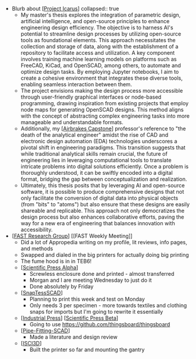 - Blurb about [[Project Icarus]]
  collapsed:: true
	- My master's thesis explores the integration of parametric design, artificial intelligence, and open-source principles to enhance engineering design efficiency. The objective is to harness AI's potential to streamline design processes by utilizing open-source tools as foundational elements. This approach necessitates the collection and storage of data, along with the establishment of a repository to facilitate access and utilization. A key component involves training machine learning models on platforms such as FreeCAD, KiCad, and OpenSCAD, among others, to automate and optimize design tasks. By employing Jupyter notebooks, I aim to create a cohesive environment that integrates these diverse tools, enabling seamless interaction between them.
	- The project envisions making the design process more accessible through user-friendly graphical interfaces or node-based programming, drawing inspiration from existing projects that employ node maps for generating OpenSCAD designs. This method aligns with the concept of abstracting complex engineering tasks into more manageable and understandable formats.
	- Additionally, my [[Airbrakes Capstone]] professor's reference to "the death of the analytical engineer" amidst the rise of CAD and electronic design automation (EDA) technologies underscores a pivotal shift in engineering paradigms. This transition suggests that while traditional analytical skills remain crucial, the future of engineering lies in leveraging computational tools to translate intricate problems into digital solutions efficiently. Once a problem is thoroughly understood, it can be swiftly encoded into a digital format, bridging the gap between conceptualization and realization.
	- Ultimately, this thesis posits that by leveraging AI and open-source software, it is possible to produce comprehensive designs that not only facilitate the conversion of digital data into physical objects (from "bits" to "atoms") but also ensure that these designs are easily shareable and replicable. This approach not only democratizes the design process but also enhances collaborative efforts, paving the way for a new era of engineering that balances innovation with accessibility.
- [[FAST Research Group]] [[FAST Weekly Meeting]]
	- Did a lot of Appropedia writing on my profile, lit reviews, info pages, and methods
	- Swapped and dialed in the big printers for actually doing big printing
	- The fume hood is in in TEB6!
	- [[Scientific Press Alpha]]
		- Screwless enclosure done and printed - almost transferred
		- Morgan and I are meeting Wednesday to just do it
		- Done absolutely by Friday
	- [[SnapTessSCAD]]
		- Planning to print this week and test on Monday
		- Only needs 3 per specimen - more towards textiles and clothing snaps for imports but I'm going to rewrite it essentially
	- [[Industrial Press]] [[Scientific Press Beta]]
		- Going to use https://github.com/thingsboard/thingsboard
	- [[Pipe-Fitting-SCAD]]
		- Made a literature and design review
	- [[ISCI3D]]
		- Built the printer so far and mounting the gantry

[//begin]: # "Autogenerated link references for markdown compatibility"
[Project Icarus]: <../pages-ls/Project Icarus> "Project Icarus"
[Airbrakes Capstone]: <../pages-ls/Airbrakes Capstone> "Airbrakes Capstone"
[FAST Research Group]: <../pages-ls/FAST Research Group> "FAST Research Group"
[Scientific Press Alpha]: <../pages-ls/Scientific Press Alpha> "Scientific Press Alpha"
[SnapTessSCAD]: ../pages-ls/SnapTessSCAD "SnapTessSCAD"
[Industrial Press]: <../pages-ls/Industrial Press> "Industrial Press"
[Scientific Press Beta]: <../pages-ls/Scientific Press Beta> "Scientific Press Beta"
[Pipe-Fitting-SCAD]: ../pages-ls/Pipe-Fitting-SCAD "Pipe-Fitting-SCAD"
[ISCI3D]: ../pages-ls/ISCI3D "ISCI3D"
[//end]: # "Autogenerated link references"